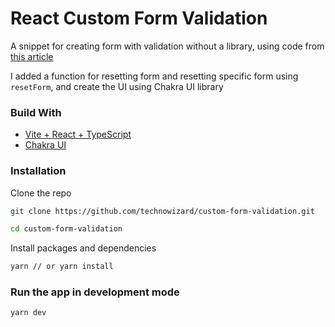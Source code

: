 # React Custom Form Validation

A snippet for creating form with validation without a library, using code from [this article](https://felixgerschau.com/react-hooks-form-validation-typescript)

I added a function for resetting form and resetting specific form using `resetForm`, and create the UI using Chakra UI library

### Build With

- [Vite + React + TypeScript](https://vitejs.dev)
- [Chakra UI](https://chakra-ui.com/)

### Installation

Clone the repo

```sh
git clone https://github.com/technowizard/custom-form-validation.git

cd custom-form-validation
```

Install packages and dependencies

```sh
yarn // or yarn install
```

### Run the app in development mode

```sh
yarn dev
```
